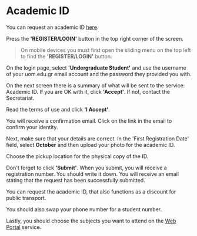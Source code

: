 # Academic ID

You can request an academic ID [here](https://academicid.minedu.gov.gr/).

Press the **'REGISTER/LOGIN'** button in the top right corner of the screen.

> On mobile devices you must first open the sliding menu on the top left to find the **'REGISTER/LOGIN'** button.

On the login page, select **'Undergraduate Student'** and use the username of your uom.edu.gr email account and the password they provided you with.

On the next screen there is a summary of what will be sent to the service: Academic ID. If you are OK with it, click **'Accept'**. If not, contact the Secretariat.

Read the terms of use and click **'I Accept'**.

You will receive a confirmation email. Click on the link in the email to confirm your identity.

Next, make sure that your details are correct. In the 'First Registration Date' field, select **October** and then upload your photo for the academic ID.

Choose the pickup location for the physical copy of the ID.

Don't forget to click **'Submit'**. When you submit, you will receive a registration number. You should write it down. You will receive an email stating that the request has been successfully submitted.

You can request the academic ID, that also functions as a discount for public transport.

You should also swap your phone number for a student number.

Lastly, you should choose the subjects you want to attend on the [Web Portal](https://sis-portal.uom.gr) service.
